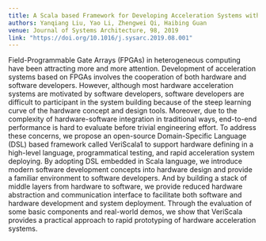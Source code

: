 ```yaml
---
title: A Scala based Framework for Developing Acceleration Systems with FPGAs
authors: Yanqiang Liu, Yao Li, Zhengwei Qi, Haibing Guan
venue: Journal of Systems Architecture, 98, 2019
link: "https://doi.org/10.1016/j.sysarc.2019.08.001"
---
```


Field-Programmable Gate Arrays (FPGAs) in heterogeneous computing have been
attracting more and more attention. Development of acceleration systems based on
FPGAs involves the cooperation of both hardware and software
developers. However, although most hardware acceleration systems are motivated
by software developers, software developers are difficult to participant in the
system building because of the steep learning curve of the hardware concept and
design tools. Moreover, due to the complexity of hardware-software integration
in traditional ways, end-to-end performance is hard to evaluate before trivial
engineering effort. To address these concerns, we propose an open-source
Domain-Specific Language (DSL) based framework called VeriScala1 to support
hardware defining in a high-level language, programmatical testing, and rapid
acceleration system deploying. By adopting DSL embedded in Scala language, we
introduce modern software development concepts into hardware design and provide
a familiar environment to software developers. And by building a stack of middle
layers from hardware to software, we provide reduced hardware abstraction and
communication interface to facilitate both software and hardware development and
system deployment. Through the evaluation of some basic components and
real-world demos, we show that VeriScala provides a practical approach to rapid
prototyping of hardware acceleration systems.
